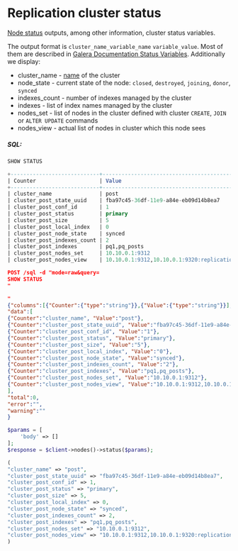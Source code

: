 # Replication cluster status 

<!-- example Example -->

[Node status](Profiling_and_monitoring/Node_status.md) outputs, among other information, cluster status variables.

The output format is `cluster_name_variable_name` `variable_value`. Most of them are described in [Galera Documentation Status Variables](https://galeracluster.com/library/documentation/galera-status-variables.html). Additionally we display:

* cluster_name - [name](Creating_a_cluster/Setting_up_replication/Setting_up_replication.md#Replication-cluster) of the cluster
* node_state - current state of the node: `closed`, `destroyed`, `joining`, `donor`, `synced`
* indexes_count - number of indexes managed by the cluster
* indexes - list of index names managed by the cluster
* nodes_set - list of nodes in the cluster defined with cluster `CREATE`, `JOIN` or `ALTER UPDATE` commands
* nodes_view - actual list of nodes in cluster which this node sees


<!-- intro -->
##### SQL:

<!-- request SQL -->

```sql
SHOW STATUS
```

<!-- response SQL-->

```sql
+----------------------------+-------------------------------------------------------------------------------------+
| Counter                    | Value                                                                               |
+----------------------------+-------------------------------------------------------------------------------------+
| cluster_name               | post                                                                                |
| cluster_post_state_uuid    | fba97c45-36df-11e9-a84e-eb09d14b8ea7                                                |
| cluster_post_conf_id       | 1                                                                                   |
| cluster_post_status        | primary                                                                             |
| cluster_post_size          | 5                                                                                   |
| cluster_post_local_index   | 0                                                                                   |
| cluster_post_node_state    | synced                                                                              |
| cluster_post_indexes_count | 2                                                                                   |
| cluster_post_indexes       | pq1,pq_posts                                                                        |
| cluster_post_nodes_set     | 10.10.0.1:9312                                                                      |
| cluster_post_nodes_view    | 10.10.0.1:9312,10.10.0.1:9320:replication,10.10.1.1:9312,10.10.1.1:9320:replication |
```

<!-- request HTTP -->

```json
POST /sql -d "mode=raw&query=
SHOW STATUS
"
```

<!-- response HTTP-->

```json
"
{"columns":[{"Counter":{"type":"string"}},{"Value":{"type":"string"}}],
"data":[
{"Counter":"cluster_name", "Value":"post"},
{"Counter":"cluster_post_state_uuid", "Value":"fba97c45-36df-11e9-a84e-eb09d14b8ea7"},
{"Counter":"cluster_post_conf_id", "Value":"1"},
{"Counter":"cluster_post_status", "Value":"primary"},
{"Counter":"cluster_post_size", "Value":"5"},
{"Counter":"cluster_post_local_index", "Value":"0"},
{"Counter":"cluster_post_node_state", "Value":"synced"},
{"Counter":"cluster_post_indexes_count", "Value":"2"},
{"Counter":"cluster_post_indexes", "Value":"pq1,pq_posts"},
{"Counter":"cluster_post_nodes_set", "Value":"10.10.0.1:9312"},
{"Counter":"cluster_post_nodes_view", "Value":"10.10.0.1:9312,10.10.0.1:9320:replication,10.10.1.1:9312,10.10.1.1:9320:replication"}
],
"total":0,
"error":"",
"warning":""
}
```

<!-- request PHP -->

```php
$params = [
    'body' => []
];
$response = $client->nodes()->status($params);         
```

<!-- response PHP -->

```php
(
"cluster_name" => "post",
"cluster_post_state_uuid" => "fba97c45-36df-11e9-a84e-eb09d14b8ea7",
"cluster_post_conf_id" => 1,
"cluster_post_status" => "primary",
"cluster_post_size" => 5,
"cluster_post_local_index" => 0,
"cluster_post_node_state" => "synced",
"cluster_post_indexes_count" => 2,
"cluster_post_indexes" => "pq1,pq_posts",
"cluster_post_nodes_set" => "10.10.0.1:9312",
"cluster_post_nodes_view" => "10.10.0.1:9312,10.10.0.1:9320:replication,10.10.1.1:9312,10.10.1.1:9320:replication"
)
```

<!-- end -->
